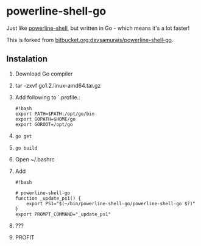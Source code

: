 # powerline-shell-go

Just like [powerline-shell](https://github.com/milkbikis/powerline-shell), but written in Go - which means it's a lot faster!

This is forked from [bitbucket.org:devsamurais/powerline-shell-go](https://bitbucket.org/devsamurais/powerline-shell-go).

## Instalation

1. Download Go compiler
2. tar -zxvf go1.2.linux-amd64.tar.gz
3. Add following to `.profile.:

    ```
    #!bash
    export PATH=$PATH:/opt/go/bin
    export GOPATH=$HOME/go
    export GOROOT=/opt/go
    ```

5. `go get`
6. `go build`
7. Open ~/.bashrc
8. Add 

    ```
    #!bash

    # powerline-shell-go
    function _update_ps1() {
        export PS1="$(~/bin/powerline-shell-go/powerline-shell-go $?)"
    }
    export PROMPT_COMMAND="_update_ps1"

    ```

9. ???
10. PROFIT